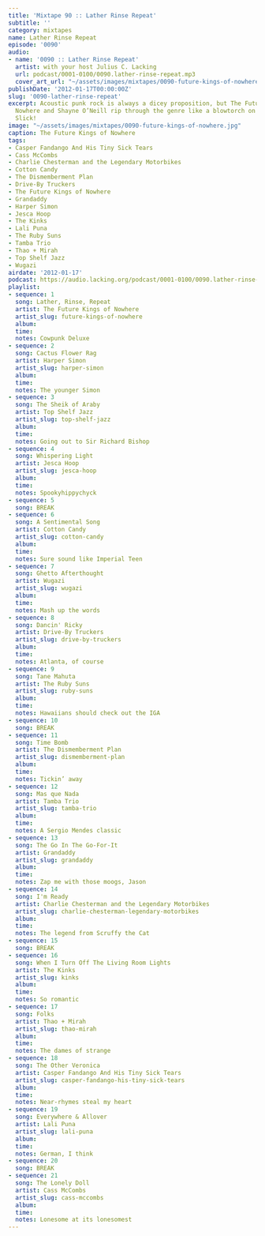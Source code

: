```yaml
---
title: 'Mixtape 90 :: Lather Rinse Repeat'
subtitle: ''
category: mixtapes
name: Lather Rinse Repeat
episode: '0090'
audio:
- name: '0090 :: Lather Rinse Repeat'
  artist: with your host Julius C. Lacking
  url: podcast/0001-0100/0090.lather-rinse-repeat.mp3
  cover_art_url: "~/assets/images/mixtapes/0090-future-kings-of-nowhere.jpg"
publishDate: '2012-01-17T00:00:00Z'
slug: '0090-lather-rinse-repeat'
excerpt: Acoustic punk rock is always a dicey proposition, but The Future Kings of
  Nowhere and Shayne O’Neill rip through the genre like a blowtorch on toilet paper.
  Slick!
image: "~/assets/images/mixtapes/0090-future-kings-of-nowhere.jpg"
caption: The Future Kings of Nowhere
tags:
- Casper Fandango And His Tiny Sick Tears
- Cass McCombs
- Charlie Chesterman and the Legendary Motorbikes
- Cotton Candy
- The Dismemberment Plan
- Drive-By Truckers
- The Future Kings of Nowhere
- Grandaddy
- Harper Simon
- Jesca Hoop
- The Kinks
- Lali Puna
- The Ruby Suns
- Tamba Trio
- Thao + Mirah
- Top Shelf Jazz
- Wugazi
airdate: '2012-01-17'
podcast: https://audio.lacking.org/podcast/0001-0100/0090.lather-rinse-repeat.mp3
playlist:
- sequence: 1
  song: Lather, Rinse, Repeat
  artist: The Future Kings of Nowhere
  artist_slug: future-kings-of-nowhere
  album:
  time:
  notes: Cowpunk Deluxe
- sequence: 2
  song: Cactus Flower Rag
  artist: Harper Simon
  artist_slug: harper-simon
  album:
  time:
  notes: The younger Simon
- sequence: 3
  song: The Sheik of Araby
  artist: Top Shelf Jazz
  artist_slug: top-shelf-jazz
  album:
  time:
  notes: Going out to Sir Richard Bishop
- sequence: 4
  song: Whispering Light
  artist: Jesca Hoop
  artist_slug: jesca-hoop
  album:
  time:
  notes: Spookyhippychyck
- sequence: 5
  song: BREAK
- sequence: 6
  song: A Sentimental Song
  artist: Cotton Candy
  artist_slug: cotton-candy
  album:
  time:
  notes: Sure sound like Imperial Teen
- sequence: 7
  song: Ghetto Afterthought
  artist: Wugazi
  artist_slug: wugazi
  album:
  time:
  notes: Mash up the words
- sequence: 8
  song: Dancin' Ricky
  artist: Drive-By Truckers
  artist_slug: drive-by-truckers
  album:
  time:
  notes: Atlanta, of course
- sequence: 9
  song: Tane Mahuta
  artist: The Ruby Suns
  artist_slug: ruby-suns
  album:
  time:
  notes: Hawaiians should check out the IGA
- sequence: 10
  song: BREAK
- sequence: 11
  song: Time Bomb
  artist: The Dismemberment Plan
  artist_slug: dismemberment-plan
  album:
  time:
  notes: Tickin’ away
- sequence: 12
  song: Mas que Nada
  artist: Tamba Trio
  artist_slug: tamba-trio
  album:
  time:
  notes: A Sergio Mendes classic
- sequence: 13
  song: The Go In The Go-For-It
  artist: Grandaddy
  artist_slug: grandaddy
  album:
  time:
  notes: Zap me with those moogs, Jason
- sequence: 14
  song: I'm Ready
  artist: Charlie Chesterman and the Legendary Motorbikes
  artist_slug: charlie-chesterman-legendary-motorbikes
  album:
  time:
  notes: The legend from Scruffy the Cat
- sequence: 15
  song: BREAK
- sequence: 16
  song: When I Turn Off The Living Room Lights
  artist: The Kinks
  artist_slug: kinks
  album:
  time:
  notes: So romantic
- sequence: 17
  song: Folks
  artist: Thao + Mirah
  artist_slug: thao-mirah
  album:
  time:
  notes: The dames of strange
- sequence: 18
  song: The Other Veronica
  artist: Casper Fandango And His Tiny Sick Tears
  artist_slug: casper-fandango-his-tiny-sick-tears
  album:
  time:
  notes: Near-rhymes steal my heart
- sequence: 19
  song: Everywhere & Allover
  artist: Lali Puna
  artist_slug: lali-puna
  album:
  time:
  notes: German, I think
- sequence: 20
  song: BREAK
- sequence: 21
  song: The Lonely Doll
  artist: Cass McCombs
  artist_slug: cass-mccombs
  album:
  time:
  notes: Lonesome at its lonesomest
---
```


